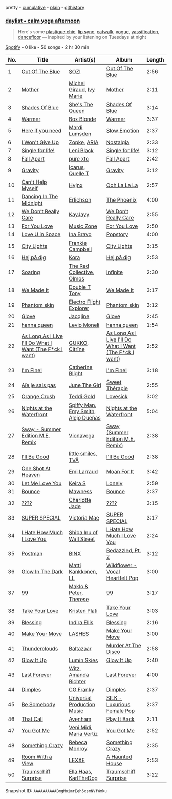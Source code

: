 pretty - [cumulative](/playlists/cumulative/37i9dQZF1EP6YuccBxUcC1.md) - [plain](/playlists/plain/37i9dQZF1EP6YuccBxUcC1) - [githistory](https://github.githistory.xyz/mdn522/spotify-playlist-archive/blob/main/playlists/plain/37i9dQZF1EP6YuccBxUcC1)

### [daylist • calm yoga afternoon](https://open.spotify.com/playlist/37i9dQZF1EP6YuccBxUcC1)

> Here's some <a href="spotify:playlist:37i9dQZF1EIf1yNyxMQaXK">plastique chic</a>, <a href="spotify:playlist:37i9dQZF1EIfGZwQT0CBsv">lip sync</a>, <a href="spotify:playlist:37i9dQZF1EIfImcdp5Ixa4">catwalk</a>, <a href="spotify:playlist:37i9dQZF1EIekkpyu0o60h">vogue</a>, <a href="spotify:playlist:37i9dQZF1EIdAv3l7Ta3mS">yassification</a>, <a href="spotify:playlist:37i9dQZF1EIgXxpxlDdSLR">dancefloor</a> — inspired by your listening on Tuesdays at night

[Spotify](https://open.spotify.com/user/spotify) - 0 like - 50 songs - 2 hr 30 min

| No. | Title | Artist(s) | Album | Length |
|---|---|---|---|---|
| 1 | [Out Of The Blue](https://open.spotify.com/track/2rzW2XOM85MNgq4Im7VTXN) | [SOZI](https://open.spotify.com/artist/0Xyb4DJtkMr1aCPEu8wHWl) | [Out Of The Blue](https://open.spotify.com/album/14wihXk4falaAlr45LlY2c) | 2:56 |
| 2 | [Mother](https://open.spotify.com/track/7IjFs9HDFnbgTkaYnZH444) | [Michel Giraud](https://open.spotify.com/artist/1m1WM5ehCHKm1Dde2U9k2k), [Ivy Marie](https://open.spotify.com/artist/5z9Xp310PeoHqnVSzaQCq7) | [Mother](https://open.spotify.com/album/7Ee1yiHWvbw2IrFYFAswhr) | 2:11 |
| 3 | [Shades Of Blue](https://open.spotify.com/track/2xAayy7lFQbO5ufD9c8n73) | [She's The Queen](https://open.spotify.com/artist/3kHwV73z8pl0Hfo9uAVt1c) | [Shades Of Blue](https://open.spotify.com/album/63aSM7vWk0qQGvX2mb7fGq) | 3:14 |
| 4 | [Warmer](https://open.spotify.com/track/54dpHuLbBIbWPEE53AvfgW) | [Box Blonde](https://open.spotify.com/artist/5lBw5D7lFXrHN1Hwp86Yms) | [Warmer](https://open.spotify.com/album/70tYQdpploO6MtApTOLXdt) | 3:37 |
| 5 | [Here if you need](https://open.spotify.com/track/4NjfrjQi4hJM74GmCAqKu0) | [Mardi Lumsden](https://open.spotify.com/artist/0LjtaUodGWqqoEg0vFLW7r) | [Slow Emotion](https://open.spotify.com/album/23sn7GW73U92Fw6OPLWkx6) | 2:37 |
| 6 | [I Won't Give Up](https://open.spotify.com/track/2h8IgesmJtDzK28cKlVGc6) | [Zopke](https://open.spotify.com/artist/4qVBz84zyV0K6VPHbzeXlU), [ARIA](https://open.spotify.com/artist/5vDoptnf7326tAL5vcc6l2) | [Nostalgia](https://open.spotify.com/album/4z4rN90dfaCnpyUdyjBNA2) | 2:33 |
| 7 | [Single for life!](https://open.spotify.com/track/5XhJGN7JUXHseHJ1Jhex2I) | [Leni Black](https://open.spotify.com/artist/2d2fD4kGnkYaCrmk7mybQG) | [Single for life!](https://open.spotify.com/album/4xXIIV7bvpPl7fCu8TxJXF) | 3:12 |
| 8 | [Fall Apart](https://open.spotify.com/track/7fNxUJkLLHphLjfyLljHVE) | [pure xtc](https://open.spotify.com/artist/6FnZv2DZRFMpLOyP70nVtC) | [Fall Apart](https://open.spotify.com/album/3r2J5wy79YglGJlm7SDtm8) | 2:42 |
| 9 | [Gravity](https://open.spotify.com/track/4ikKo7qGunFFuTKhWNQm8f) | [Icarus](https://open.spotify.com/artist/17IDrizGUiveZm4P77Kkio), [Quelle T](https://open.spotify.com/artist/6F5RA03n6HZYIWB7SsqCtI) | [Gravity](https://open.spotify.com/album/1fIhC9q6hrlU3TUIKcUEVD) | 3:12 |
| 10 | [Can't Help Myself](https://open.spotify.com/track/6sehMesjF26hajKJQ4y41q) | [Hyjnx](https://open.spotify.com/artist/2k4rURF4CT8ljLhjUkNglk) | [Ooh La La La](https://open.spotify.com/album/717x6ZkmxIVMXoSNFPrycl) | 2:57 |
| 11 | [Dancing In The Midnight](https://open.spotify.com/track/1MsRde64Zqjs634dNj2zog) | [Erlichson](https://open.spotify.com/artist/12et74kLm8kiWj7HAT6CV5) | [The Phoenix](https://open.spotify.com/album/2R0sscwEJ09fQUavH0pUoN) | 4:00 |
| 12 | [We Don’t Really Care](https://open.spotify.com/track/2tGUUlsAjJ7PlbwWJkNiwJ) | [KayJayy](https://open.spotify.com/artist/6Jb0fl8g61S25nwk6n8bZW) | [We Don’t Really Care](https://open.spotify.com/album/2ytpkdCD7lCRB1w6j8arvt) | 2:55 |
| 13 | [For You Love](https://open.spotify.com/track/5TCfZcDBcd40H7DTyCJg8X) | [Music Zone](https://open.spotify.com/artist/0AaI4wz1z2LtNxjjGZtFE3) | [For You Love](https://open.spotify.com/album/6w7By9WQ4APuhu4nGp3ZOO) | 2:50 |
| 14 | [Love U in Space](https://open.spotify.com/track/4GR4HQ8yr3TMNB2R7pxAvX) | [Ina Bravo](https://open.spotify.com/artist/2ToVGBAU5JEE6mTdgTmGpx) | [Popstory](https://open.spotify.com/album/64YBOAy7EwYxFcqbX8bX2A) | 4:00 |
| 15 | [City Lights](https://open.spotify.com/track/3EIJRgqTueXbQGZxMQluPI) | [Frankie Campbell](https://open.spotify.com/artist/6tq8MJGkmdHhsu5jH51384) | [City Lights](https://open.spotify.com/album/0dbKGdhXmNyubYuE5egsyO) | 3:15 |
| 16 | [Hej på dig](https://open.spotify.com/track/4FaRkaaNFNguage9whEo0M) | [Kora](https://open.spotify.com/artist/7x2wHdFZEGj8JerbimUY8T) | [Hej på dig](https://open.spotify.com/album/5SxQpndJ83elMaLJzAa2s1) | 2:53 |
| 17 | [Soaring](https://open.spotify.com/track/1eChfAxppqGCRi8rxPiqyh) | [The Red Collective](https://open.spotify.com/artist/1sAmnfEM9OuEtmEFY4raYh), [Olmos](https://open.spotify.com/artist/60cVbnHVILVFAO7tl3crPV) | [Infinite](https://open.spotify.com/album/3sZFVtsE8CpvQEVGQLthMp) | 2:30 |
| 18 | [We Made It](https://open.spotify.com/track/28343sr8htiydoyU7BTgE1) | [Double T Tony](https://open.spotify.com/artist/7mSEdkwHYJcXbBxlczebpZ) | [We Made It](https://open.spotify.com/album/4N8rsRReot4XAE1GFYeXjv) | 3:17 |
| 19 | [Phantom skin](https://open.spotify.com/track/2TyCRhLlZaqHRkclt5QXj4) | [Electro Flight Explorer](https://open.spotify.com/artist/0MUyZV4KAnSkm1fK6U72fp) | [Phantom skin](https://open.spotify.com/album/7opCucCznsUv34IAmCSV3v) | 3:12 |
| 20 | [Glove](https://open.spotify.com/track/7bzSp5isbZ7T5Dcv9EMyPp) | [Jacqline](https://open.spotify.com/artist/5ZIzGM3sXUiF8EI6K18XQC) | [Glove](https://open.spotify.com/album/6P5FzqPkGfNduv8ONZvfVA) | 2:45 |
| 21 | [hanna queen](https://open.spotify.com/track/3eH5IT3Xq1yaLUeThXL4rV) | [Levio Moneli](https://open.spotify.com/artist/3eYbgv6AoPwcg4Z9El3BaG) | [hanna queen](https://open.spotify.com/album/5IAK4wGhlhJgv24UIzs9Uw) | 1:54 |
| 22 | [As Long As I Live I'll Do What I Want \(The F\*ck I want\)](https://open.spotify.com/track/62xgXAzijaoKahpcVeIg21) | [GUKKO](https://open.spotify.com/artist/0ptzq8TUq8oyUmXNGVJoIZ), [Citrîne](https://open.spotify.com/artist/6e9uuQOvPNMR1G6P2nuYmn) | [As Long As I Live I'll Do What I Want \(The F\*ck I want\)](https://open.spotify.com/album/6JKm0xoJfDU4qwhoBRCRNg) | 2:52 |
| 23 | [I'm Fine!](https://open.spotify.com/track/3SJHLiPeEAqjVF2ARUp0Rm) | [Catherine Blight](https://open.spotify.com/artist/4zX5OjkbwOMNW7kZN6Z2ow) | [I'm Fine!](https://open.spotify.com/album/5vJWI5xenjLkndPH7uqvUi) | 3:18 |
| 24 | [Aïe je sais pas](https://open.spotify.com/track/7oIWCJy3Qjl43yPLy2arP4) | [June The Girl](https://open.spotify.com/artist/5YAuSUk0Vn6sZBId4I9cni) | [Sweet Thérapie](https://open.spotify.com/album/0FmlJdxV7Zuoy4hkHn4d8u) | 2:55 |
| 25 | [Orange Crush](https://open.spotify.com/track/1RNyYIwiRD59hPzncE4XXU) | [Teddi Gold](https://open.spotify.com/artist/7IIPt2aOjyLjpwsRGXsj7h) | [Lovesick](https://open.spotify.com/album/0xhG7FpfOavT1MVqh31DCq) | 3:02 |
| 26 | [Nights at the Waterfront](https://open.spotify.com/track/4pkurFizDhHjDhJF7gubME) | [Spiffy Man](https://open.spotify.com/artist/14e9SQBPPvkdH1rtIHfkhb), [Emy Smith](https://open.spotify.com/artist/0DW8BLr0ZHcqNn3EHuFzeE), [Alejo Dueñas](https://open.spotify.com/artist/4uKlHiNTMXj5grKPsaHdxz) | [Nights at the Waterfront](https://open.spotify.com/album/7uZGvTZUOZkoxa0zmy7Ff5) | 5:04 |
| 27 | [Sway \- Summer Edition M.E\. Remix](https://open.spotify.com/track/6s6MI0t1PJzmssQs0lBVw3) | [Vionavega](https://open.spotify.com/artist/1O7TS1XsWF4KaKhPBAmDRg) | [Sway \(Summer Edition M.E\. Remix\)](https://open.spotify.com/album/1OMhqg24E7xks5hzV07CT8) | 2:38 |
| 28 | [I'll Be Good](https://open.spotify.com/track/1wFM6M5v5mv7qjAL0ic1xr) | [little smiles](https://open.spotify.com/artist/3T2PgviEpvI332drjT25Xw), [TVÅ](https://open.spotify.com/artist/1MoCGWZ8DOPcMHMGdMgGzo) | [I'll Be Good](https://open.spotify.com/album/2vqNsz8ZKRtBjPL7bN1YPp) | 2:38 |
| 29 | [One Shot At Heaven](https://open.spotify.com/track/370DinRwDNJ15qm4Tfmcfn) | [Emi Larraud](https://open.spotify.com/artist/019dQwGbUwC6mApD5vaPGr) | [Moan For It](https://open.spotify.com/album/2APux9AEeKNtX4yc9UjouL) | 3:42 |
| 30 | [Let Me Love You](https://open.spotify.com/track/20L5TRxFpo8rKMyMN0pXVB) | [Keira S](https://open.spotify.com/artist/48dEHQFEZ3jewCYz94uuTK) | [Lonely](https://open.spotify.com/album/2VqxRtZQJLt8roVEfXeB5p) | 2:59 |
| 31 | [Bounce](https://open.spotify.com/track/4EX9wjQuPH0FTgw0p0bs9L) | [Mawness](https://open.spotify.com/artist/4tkCzGR9bfRBHSOPgbnqw0) | [Bounce](https://open.spotify.com/album/15xo1FAoMXC3pPzMAb9CT9) | 2:37 |
| 32 | [????](https://open.spotify.com/track/4Mh9VkqnGbXsRe5bWHkAPM) | [Charlotte Jade](https://open.spotify.com/artist/0shCdeqvqUtjTsifg6fYqk) | [????](https://open.spotify.com/album/31Y6sc1HS4MlYtYLP9leYx) | 3:15 |
| 33 | [SUPER SPECIAL](https://open.spotify.com/track/7KBwPS2qZX1KI9wWa5eXCK) | [Victoria Mae](https://open.spotify.com/artist/6HJ7xUEQ6Mh2Ul4KmoQBNS) | [SUPER SPECIAL](https://open.spotify.com/album/1lu7JzclFIJ28ULuozKnae) | 3:17 |
| 34 | [I Hate How Much I Love You](https://open.spotify.com/track/0Xls4bByaGZRp98YVHlOym) | [Shiba Inu of Wall Street](https://open.spotify.com/artist/72D2lIBM6pr1RBNOHNMLfd) | [I Hate How Much I Love You](https://open.spotify.com/album/3wBKefKzkJTAkX93rCCyYn) | 2:24 |
| 35 | [Postman](https://open.spotify.com/track/3HdUSBmlxJOYul33wCnGXU) | [BINX](https://open.spotify.com/artist/1m6WCZzMnbe46bBTvbERQ0) | [Bedazzled, Pt\. 2](https://open.spotify.com/album/5ovXeIEDlidbFeO2k7jf5k) | 3:12 |
| 36 | [Glow In The Dark](https://open.spotify.com/track/3fxwhYCIsRZtAOwPmDYp5M) | [Matti Kankkonen](https://open.spotify.com/artist/7mXPydlYjaxTtRdJoTpc0o), [LL](https://open.spotify.com/artist/6nYls1iAIYwwk0zySQw4D9) | [Wildflower \- Vocal Heartfelt Pop](https://open.spotify.com/album/7bRzumbB281n0xtzvYLQUd) | 3:00 |
| 37 | [99](https://open.spotify.com/track/7K5HZ6UquoL1YA0uf8p7oD) | [Maklo & Peter](https://open.spotify.com/artist/5FEnST2oN7iRafwwHdWUX7), [Therese](https://open.spotify.com/artist/4wfoAaFRdaZdrn782iDlCD) | [99](https://open.spotify.com/album/65dHM09Pd0tcpFbL2rSUdE) | 3:17 |
| 38 | [Take Your Love](https://open.spotify.com/track/0WKL4IXuMK6cfLXwPlyonK) | [Kristen Plati](https://open.spotify.com/artist/4zzA50Jm150QNwcdl8i3XM) | [Take Your Love](https://open.spotify.com/album/6Twa6TabIhh39Rc5CwBEy9) | 3:03 |
| 39 | [Blessing](https://open.spotify.com/track/6TPud7KaZzILwD8HiKPSGn) | [Indira Ellis](https://open.spotify.com/artist/2qa5SjAXX2Iguf0eup0gth) | [Blessing](https://open.spotify.com/album/0NiovX0f51kGpBPyltITAg) | 2:16 |
| 40 | [Make Your Move](https://open.spotify.com/track/5Z3ldFqdlZDzK3KUlUWcSX) | [LASHES](https://open.spotify.com/artist/3vn6sy1HxyyBHWJlDU56hX) | [Make Your Move](https://open.spotify.com/album/4z7JjAVzNTBxGoBcWhewx2) | 3:00 |
| 41 | [Thunderclouds](https://open.spotify.com/track/4ZPta31XWi0cgshRSrYNRp) | [Baltazaar](https://open.spotify.com/artist/5Ptd0GpVSvt6cw7CfDROOB) | [Murder At The Disco](https://open.spotify.com/album/3yDduCp4D1DxIJDrYtaMlS) | 2:58 |
| 42 | [Glow It Up](https://open.spotify.com/track/1Eq899JrA7rH7ynwCPn82d) | [Lumin Skies](https://open.spotify.com/artist/4cY3XXIlBsRx2vow4a1Z0l) | [Glow It Up](https://open.spotify.com/album/2mLzyOTqKvng6y0Q6Um0F0) | 2:40 |
| 43 | [Last Forever](https://open.spotify.com/track/0mVc6yjPk9TeZoHFLzbNDI) | [Witz](https://open.spotify.com/artist/0J9OatC2TqS1XW2J3SAnoe), [Amanda Richter](https://open.spotify.com/artist/4ZdODuWzbnbZZJuifP03iJ) | [Last Forever](https://open.spotify.com/album/3VvaijQVCynLY9mR4Iw0K1) | 4:00 |
| 44 | [Dimples](https://open.spotify.com/track/0gLcdv4HCjjT1aj6qJz3SC) | [CG Franky](https://open.spotify.com/artist/2haHhHStyJqFgfRqDjXztI) | [Dimples](https://open.spotify.com/album/1UUdLVoa2NRhmmjxrG7PFj) | 2:37 |
| 45 | [Be Somebody](https://open.spotify.com/track/3akRJHGmTdY9MV8ccWrVzv) | [Universal Production Music](https://open.spotify.com/artist/04mwHdsbf5QYDOpktMFpSa) | [SILK \- Luxurious Female Pop](https://open.spotify.com/album/2SbwtMGSNwJzItt0aL9DQ7) | 2:37 |
| 46 | [That Call](https://open.spotify.com/track/5NMpTCfNWSFgItV4EhfCLl) | [Avenham](https://open.spotify.com/artist/06WW3zs1kwHF8giJooS3nJ) | [Play It Back](https://open.spotify.com/album/2BIIUwY8Wojfz2nnuMkvnD) | 2:11 |
| 47 | [You Got Me](https://open.spotify.com/track/6H9gh9CyUmkKOrcd1Km3QP) | [Veni Midi](https://open.spotify.com/artist/2OM4u6V34iSAKCiWEDOdaW), [Maria Vertiz](https://open.spotify.com/artist/2PZlAenUeU0Le6Ynxfbrk3) | [You Got Me](https://open.spotify.com/album/5XeM21AAFUyFpeXVk8mrWK) | 2:52 |
| 48 | [Something Crazy](https://open.spotify.com/track/3rbAJCFY8tIjBKuX7k5Ouk) | [Rebeca Monroy](https://open.spotify.com/artist/4iuuPnf3iNhbcQSdagsfkI) | [Something Crazy](https://open.spotify.com/album/4w9XMmeEIcM4uHIpbQIHPK) | 2:35 |
| 49 | [Room With a View](https://open.spotify.com/track/7JFgGLuPKBcKvmVzjCPswN) | [LEXXE](https://open.spotify.com/artist/0lDo9zbShSX0EXnxLpUZIU) | [A Haunted House](https://open.spotify.com/album/0V5HTTrz4k7Ryiy4iOZJxF) | 2:53 |
| 50 | [Traumschiff Surprise](https://open.spotify.com/track/5JlyhEvmSlgcL9oFSxm4HK) | [Ella Haas](https://open.spotify.com/artist/0hZt1B0nUFMFyX0KEVVlQf), [KarlTheDog](https://open.spotify.com/artist/4ZClZzE85zZrL19BWYdLPf) | [Traumschiff Surprise](https://open.spotify.com/album/5T3cnANdTnSNy8PBwjw1lm) | 3:22 |

Snapshot ID: `AAAAAAAAAABmgMoimrEeh5xsmNVfWmku`
